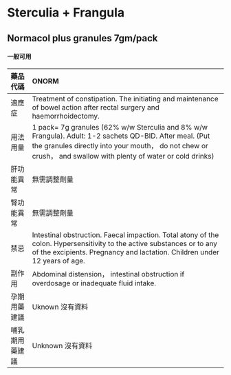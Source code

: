 # Sterculia + Frangula

## Normacol plus granules 7gm/pack

#### 一般可用

| 藥品代碼       | ONORM                                                                                                                                                                                                                    |
|:---------------|:-------------------------------------------------------------------------------------------------------------------------------------------------------------------------------------------------------------------------|
| 適應症         | Treatment of constipation. The initiating and maintenance of bowel action after rectal surgery and haemorrhoidectomy.                                                                                                    |
| 用法用量       | 1 pack= 7g granules (62% w/w Sterculia and 8% w/w Frangula). Adult: 1-2 sachets QD-BID. After meal. (Put the granules directly into your mouth， do not chew or crush， and swallow with plenty of water or cold drinks) |
| 肝功能異常     | 無需調整劑量                                                                                                                                                                                                             |
| 腎功能異常     | 無需調整劑量                                                                                                                                                                                                             |
| 禁忌           | Intestinal obstruction. Faecal impaction. Total atony of the colon. Hypersensitivity to the active substances or to any of the excipients. Pregnancy and lactation. Children under 12 years of age.                      |
| 副作用         | Abdominal distension， intestinal obstruction if overdosage or inadequate fluid intake.                                                                                                                                  |
| 孕期用藥建議   | Uknown 沒有資料                                                                                                                                                                                                          |
| 哺乳期用藥建議 | Unknown 沒有資料                                                                                                                                                                                                         |

